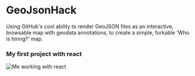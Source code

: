 # GeoJsonHack
Using GitHub's cool ability to render GeoJSON files as an interactive, browsable map with geodata annotations, to create a simple, forkable 'Who is hiring?' map.

### My first project with react
![Me working with react](http://i1.kym-cdn.com/photos/images/original/000/234/765/b7e.jpg)

